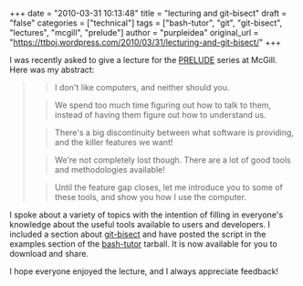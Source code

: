 +++
date = "2010-03-31 10:13:48"
title = "lecturing and git-bisect"
draft = "false"
categories = ["technical"]
tags = ["bash-tutor", "git", "git-bisect", "lectures", "mcgill", "prelude"]
author = "purpleidea"
original_url = "https://ttboj.wordpress.com/2010/03/31/lecturing-and-git-bisect/"
+++

I was recently asked to give a lecture for the <a href="http://www.cs.mcgill.ca/~prelude/Prelude/Home.html">PRELUDE</a> series at McGill. Here was my abstract:
<blockquote>
<blockquote>I don't like computers, and neither should you.</blockquote>
<blockquote>We spend too much time figuring out how to talk to them, instead of having them figure out how to understand us.</blockquote>
<blockquote>There's a big discontinuity between what software is providing, and the killer features we want!</blockquote>
<blockquote>We're not completely lost though. There are a lot of good tools and methodologies available!</blockquote>
<blockquote>Until the feature gap closes, let me introduce you to some of these tools, and show you how I use the computer.</blockquote>
</blockquote>
<span style="background-color:#ffffff;">I spoke about a variety of topics with the intention of filling in everyone's knowledge about the useful tools available to users and developers. I included a section about <a href="http://www.kernel.org/pub/software/scm/git/docs/git-bisect.html">git-bisect</a> and have posted the script in the examples section of the <a href="http://www.cs.mcgill.ca/~james/code/">bash-tutor</a> tarball. It is now available for you to download and share.</span>

<span style="background-color:#ffffff;">I hope everyone enjoyed the lecture, and I always appreciate feedback!</span>

